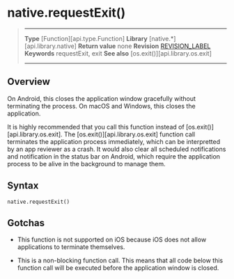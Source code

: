 
# native.requestExit()

> --------------------- ------------------------------------------------------------------------------------------
> __Type__              [Function][api.type.Function]
> __Library__           [native.*][api.library.native]
> __Return value__      none
> __Revision__          [REVISION_LABEL](REVISION_URL)
> __Keywords__          requestExit, exit
> __See also__          [os.exit()][api.library.os.exit]
> --------------------- ------------------------------------------------------------------------------------------


## Overview

On Android, this closes the application window gracefully without terminating the process. On macOS and Windows, this closes the application.

It is highly recommended that you call this function instead of [os.exit()][api.library.os.exit]. The [os.exit()][api.library.os.exit] function call terminates the application process immediately, which can be interpretted by an app reviewer as a crash. It would also clear all scheduled notifications and notification in the status bar on Android, which require the application process to be alive in the background to manage them.


## Syntax

    native.requestExit()


## Gotchas

* This function is not supported on iOS because iOS does not allow applications to terminate themselves.

* This is a non-blocking function call. This means that all code below this function call will be executed before the application window is closed.
